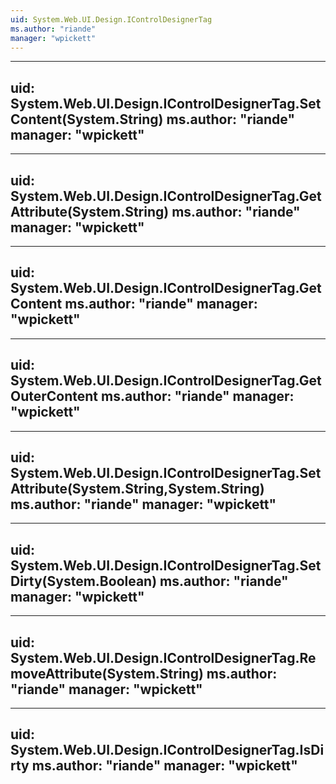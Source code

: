 ```yaml
---
uid: System.Web.UI.Design.IControlDesignerTag
ms.author: "riande"
manager: "wpickett"
---
```


---
uid: System.Web.UI.Design.IControlDesignerTag.SetContent(System.String)
ms.author: "riande"
manager: "wpickett"
---

---
uid: System.Web.UI.Design.IControlDesignerTag.GetAttribute(System.String)
ms.author: "riande"
manager: "wpickett"
---

---
uid: System.Web.UI.Design.IControlDesignerTag.GetContent
ms.author: "riande"
manager: "wpickett"
---

---
uid: System.Web.UI.Design.IControlDesignerTag.GetOuterContent
ms.author: "riande"
manager: "wpickett"
---

---
uid: System.Web.UI.Design.IControlDesignerTag.SetAttribute(System.String,System.String)
ms.author: "riande"
manager: "wpickett"
---

---
uid: System.Web.UI.Design.IControlDesignerTag.SetDirty(System.Boolean)
ms.author: "riande"
manager: "wpickett"
---

---
uid: System.Web.UI.Design.IControlDesignerTag.RemoveAttribute(System.String)
ms.author: "riande"
manager: "wpickett"
---

---
uid: System.Web.UI.Design.IControlDesignerTag.IsDirty
ms.author: "riande"
manager: "wpickett"
---
